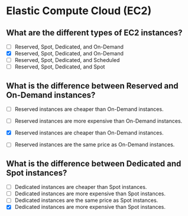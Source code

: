 # Elastic Compute Cloud (EC2)

## What are the different types of EC2 instances?

* [ ] Reserved, Spot, Dedicated, and On-Demand
* [x] Reserved, Spot, Dedicated, and On-Demand
* [ ] Reserved, Spot, Dedicated, and Scheduled
* [ ] Reserved, Spot, Dedicated, and Spot

## What is the difference between Reserved and On-Demand instances?

* [ ] Reserved instances are cheaper than On-Demand instances.
* [ ] Reserved instances are more expensive than On-Demand instances.
* [x] Reserved instances are cheaper than On-Demand instances.
* [ ] Reserved instances are the same price as On-Demand instances.


## What is the difference between Dedicated and Spot instances?

* [ ] Dedicated instances are cheaper than Spot instances.
* [ ] Dedicated instances are more expensive than Spot instances.
* [ ] Dedicated instances are the same price as Spot instances.
* [x] Dedicated instances are more expensive than Spot instances.
